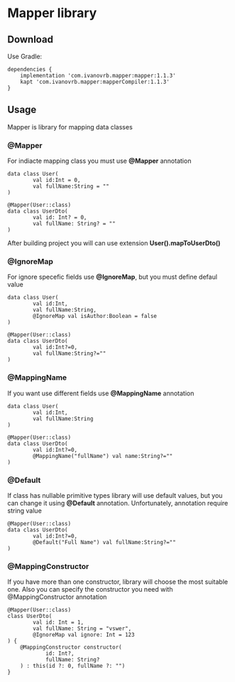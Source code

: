 # Mapper library
## Download
Use Gradle:
```
dependencies {
    implementation 'com.ivanovrb.mapper:mapper:1.1.3'
    kapt 'com.ivanovrb.mapper:mapperCompiler:1.1.3'
}
```
## Usage
Mapper is library for mapping data classes
### @Mapper
For indiacte mapping class you must use **@Mapper** annotation
```
data class User(
        val id:Int = 0,
        val fullName:String = ""
)

@Mapper(User::class)
data class UserDto(
        val id: Int? = 0,
        val fullName: String? = ""
)
```
After building project you will can use extension **User().mapToUserDto()**

### @IgnoreMap
For ignore specefic fields use **@IgnoreMap**, but you must define defaul value
```
data class User(
        val id:Int,
        val fullName:String,
        @IgnoreMap val isAuthor:Boolean = false
)

@Mapper(User::class)
data class UserDto(
        val id:Int?=0,
        val fullName:String?=""
)
```
### @MappingName
If you want use different fields use **@MappingName** annotation
```
data class User(
        val id:Int,
        val fullName:String
)

@Mapper(User::class)
data class UserDto(
        val id:Int?=0,
        @MappingName("fullName") val name:String?=""
)
```
### @Default
If class has nullable primitive types library will use default values, but you can change it using **@Default** annotation. Unfortunately, annotation require string value
```
@Mapper(User::class)
data class UserDto(
        val id:Int?=0,
        @Default("Full Name") val fullName:String?=""
)
```
### @MappingConstructor
If you have more than one constructor, library will choose the most suitable one. Also you can specify the constructor you need with @MappingConstructor annotation
```
@Mapper(User::class)
class UserDto(
        val id: Int = 1,
        val fullName: String = "vswer",
        @IgnoreMap val ignore: Int = 123
) {
    @MappingConstructor constructor(
            id: Int?,
            fullName: String?
    ) : this(id ?: 0, fullName ?: "")
}
```
